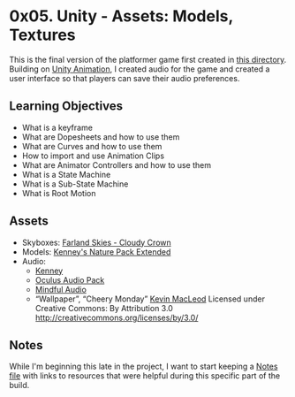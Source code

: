 # 0x05. Unity - Assets: Models, Textures

This is the final version of the platformer game first created in [this directory](../0x05-unity-assets_models_textures). Building on [Unity Animation](../0x07-unity-animation), I created audio for the game and created a user interface so that players can save their audio preferences.

## Learning Objectives
- What is a keyframe
- What are Dopesheets and how to use them
- What are Curves and how to use them
- How to import and use Animation Clips
- What are Animator Controllers and how to use them
- What is a State Machine
- What is a Sub-State Machine
- What is Root Motion

## Assets
- Skyboxes: [Farland Skies - Cloudy Crown](https://assetstore.unity.com/packages/2d/textures-materials/sky/farland-skies-cloudy-crown-60004)
- Models: [Kenney's Nature Pack Extended](https://kenney.nl/assets/nature-pack-extended)
- Audio:
  - [Kenney](https://kenney.nl/)
  - [Oculus Audio Pack](https://developer.oculus.com/downloads/package/oculus-audio-pack-1/)
  - [Mindful Audio](https://mindful-audio.com/)
  - “Wallpaper”, “Cheery Monday” [Kevin MacLeod](incompetech.com)
Licensed under Creative Commons: By Attribution 3.0
http://creativecommons.org/licenses/by/3.0/

## Notes
While I'm beginning this late in the project, I want to start keeping a [Notes file](notes.md) with links to resources that were helpful during this specific part of the build.
